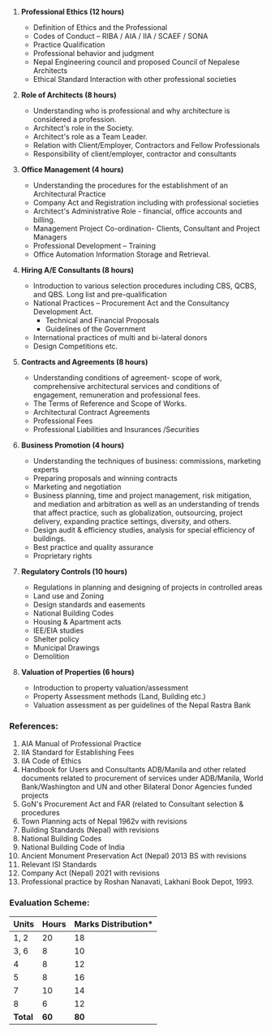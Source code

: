 1. **Professional Ethics (12 hours)**
    - Definition of Ethics and the Professional
    - Codes of Conduct – RIBA / AIA / IIA / SCAEF / SONA
    - Practice Qualification
    - Professional behavior and judgment
    - Nepal Engineering council and proposed Council of Nepalese Architects
    - Ethical Standard Interaction with other professional societies
    
2. **Role of Architects (8 hours)**
    - Understanding who is professional and why architecture is considered a profession.
    - Architect's role in the Society.
    - Architect's role as a Team Leader.
    - Relation with Client/Employer, Contractors and Fellow Professionals
    - Responsibility of client/employer, contractor and consultants
    
3. **Office Management (4 hours)**
    - Understanding the procedures for the establishment of an Architectural Practice 
    - Company Act and Registration including with professional societies 
    - Architect's Administrative Role - financial, office accounts and billing. 
    - Management Project Co-ordination- Clients, Consultant and Project Managers
    - Professional Development – Training 
    - Office Automation Information Storage and Retrieval.
    
4. **Hiring A/E Consultants (8 hours)**
    - Introduction to various selection procedures including CBS, QCBS, and QBS. Long list and pre-qualification 
    - National Practices – Procurement Act and the Consultancy Development Act. 
        - Technical and Financial Proposals 
        - Guidelines of the Government
    - International practices of multi and bi-lateral donors
    - Design Competitions etc.
    
5. **Contracts and Agreements (8 hours)**
    - Understanding conditions of agreement- scope of work, comprehensive architectural services and conditions of engagement, remuneration and professional fees. 
    - The Terms of Reference and Scope of Works. 
    - Architectural Contract Agreements 
    - Professional Fees 
    - Professional Liabilities and Insurances /Securities
    
6. **Business Promotion (4 hours)**
    - Understanding the techniques of business: commissions, marketing experts
    - Preparing proposals and winning contracts
    - Marketing and negotiation 
    - Business planning, time and project management, risk mitigation, and mediation and arbitration as well as an understanding of trends that affect practice, such as globalization, outsourcing, project delivery, expanding practice settings, diversity, and others.
    - Design audit & efficiency studies, analysis for special efficiency of buildings.
    - Best practice and quality assurance
    - Proprietary rights
    
7. **Regulatory Controls (10 hours)**
    - Regulations in planning and designing of projects in controlled areas
    - Land use and Zoning 
    - Design standards and easements 
    - National Building Codes
    - Housing & Apartment acts
    - IEE/EIA studies
    - Shelter policy
    - Municipal Drawings
    - Demolition
    
8. **Valuation of Properties (6 hours)**
    - Introduction to property valuation/assessment
    - Property Assessment methods (Land, Building etc.)
    - Valuation assessment as per guidelines of the Nepal Rastra Bank

### References:

1. AIA Manual of Professional Practice
2. IIA Standard for Establishing Fees
3. IIA Code of Ethics
4. Handbook for Users and Consultants ADB/Manila and other related documents related to procurement of services under ADB/Manila, World Bank/Washington and UN and other Bilateral Donor Agencies funded projects
5. GoN's Procurement Act and FAR (related to Consultant selection & procedures
6. Town Planning acts of Nepal 1962v with revisions
7. Building Standards (Nepal) with revisions
8. National Building Codes
9. National Building Code of India
10. Ancient Monument Preservation Act (Nepal) 2013 BS with revisions
11. Relevant ISI Standards
12. Company Act (Nepal) 2021 with revisions
13. Professional practice by Roshan Nanavati, Lakhani Book Depot, 1993.

### Evaluation Scheme:

| Units     | Hours  | Marks Distribution* |
| --------- | ------ | ------------------- |
| 1, 2      | 20     | 18                  |
| 3, 6      | 8      | 10                  |
| 4         | 8      | 12                  |
| 5         | 8      | 16                  |
| 7         | 10     | 14                  |
| 8         | 6      | 12                  |
| **Total** | **60** | **80**              |
